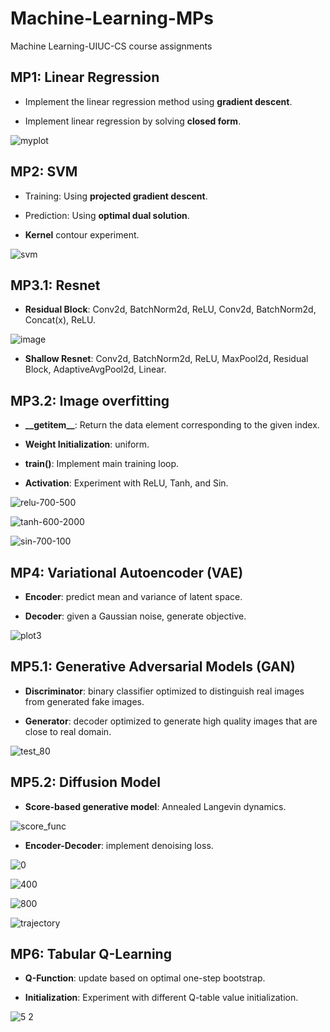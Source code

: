 # Machine-Learning-MPs
Machine Learning-UIUC-CS course assignments

## MP1: Linear Regression
 *  Implement the linear regression method using **gradient descent**.

 *  Implement linear regression by solving **closed form**.

![myplot](https://github.com/QiLong25/Machine-Learning-MPs/assets/143149589/3ec338aa-7e25-40fb-a42d-3e05aa7924bc)

## MP2: SVM
  * Training: Using **projected gradient descent**.

  * Prediction: Using **optimal dual solution**.

  * **Kernel** contour experiment.

![svm](https://github.com/QiLong25/Machine-Learning-MPs/assets/143149589/f5d37077-9393-4b27-8ce1-06f2ef45da66)

## MP3.1: Resnet
 *  **Residual Block**: Conv2d, BatchNorm2d, ReLU, Conv2d, BatchNorm2d, Concat(x), ReLU.

![image](https://github.com/QiLong25/Machine-Learning-MPs/assets/143149589/9a692281-0f64-413c-b8e0-cc32479304d4)

 *  **Shallow Resnet**: Conv2d, BatchNorm2d, ReLU, MaxPool2d, Residual Block, AdaptiveAvgPool2d, Linear.

## MP3.2: Image overfitting

 *  **\_\_getitem\_\_**: Return the data element corresponding to the given index.

 *  **Weight Initialization**: uniform.

 *  **train()**: Implement main training loop.

 *  **Activation**: Experiment with ReLU, Tanh, and Sin.

![relu-700-500](https://github.com/QiLong25/Machine-Learning-MPs/assets/143149589/3b3183c8-164c-4850-a394-422ef2fbcbff)

![tanh-600-2000](https://github.com/QiLong25/Machine-Learning-MPs/assets/143149589/5536665b-4bca-40d2-ad73-61f5d86f12c8)

![sin-700-100](https://github.com/QiLong25/Machine-Learning-MPs/assets/143149589/d1d78202-e9de-403b-bcdf-042147ca9070)

## MP4: Variational Autoencoder (VAE)

 *  **Encoder**: predict mean and variance of latent space.

 *  **Decoder**: given a Gaussian noise, generate objective.

![plot3](https://github.com/QiLong25/Machine-Learning-MPs/assets/143149589/2b9b866c-4d77-4009-8b3d-b15adabfbd60)

## MP5.1: Generative Adversarial Models (GAN)

 *  **Discriminator**: binary classifier optimized to distinguish real images from generated fake images.

 *  **Generator**: decoder optimized to generate high quality images that are close to real domain.

![test_80](https://github.com/QiLong25/Machine-Learning-MPs/assets/143149589/a9e995c5-3eb7-4662-8d78-b40bdb6d1fa6)

## MP5.2: Diffusion Model

 *  **Score-based generative model**: Annealed Langevin dynamics.

![score_func](https://github.com/QiLong25/Machine-Learning-MPs/assets/143149589/47d994d4-e218-40e5-9ca7-4270e4405114)

 *  **Encoder-Decoder**: implement denoising loss.

![0](https://github.com/QiLong25/Machine-Learning-MPs/assets/143149589/0effe4b9-8961-4418-97d9-cecf6c693c12)

![400](https://github.com/QiLong25/Machine-Learning-MPs/assets/143149589/291cee85-aefa-46a9-aad6-7e62c3766c03)

![800](https://github.com/QiLong25/Machine-Learning-MPs/assets/143149589/f320dba0-b955-406b-b744-72f1e5fbd94a)

![trajectory](https://github.com/QiLong25/Machine-Learning-MPs/assets/143149589/12b234be-0d3c-4178-99b1-0c106dec30a1)

## MP6: Tabular Q-Learning

 *  **Q-Function**: update based on optimal one-step bootstrap.

 *  **Initialization**: Experiment with different Q-table value initialization.

![5 2](https://github.com/QiLong25/Machine-Learning-MPs/assets/143149589/b0b7d619-4c57-4149-8f3f-3d9f954086e5)






















